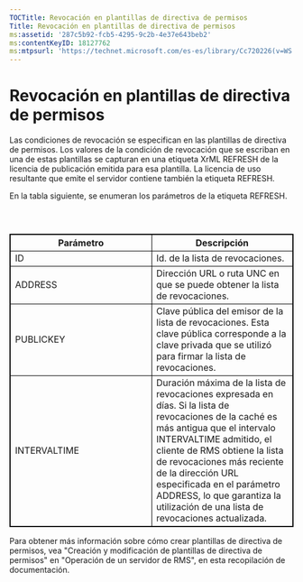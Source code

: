 ```yaml
---
TOCTitle: Revocación en plantillas de directiva de permisos
Title: Revocación en plantillas de directiva de permisos
ms:assetid: '287c5b92-fcb5-4295-9c2b-4e37e643beb2'
ms:contentKeyID: 18127762
ms:mtpsurl: 'https://technet.microsoft.com/es-es/library/Cc720226(v=WS.10)'
---
```


Revocación en plantillas de directiva de permisos
=================================================

Las condiciones de revocación se especifican en las plantillas de directiva de permisos. Los valores de la condición de revocación que se escriban en una de estas plantillas se capturan en una etiqueta XrML REFRESH de la licencia de publicación emitida para esa plantilla. La licencia de uso resultante que emite el servidor contiene también la etiqueta REFRESH.

En la tabla siguiente, se enumeran los parámetros de la etiqueta REFRESH.

###  

 
<p> </p>
<table style="border:1px solid black;">
<colgroup>
<col width="50%" />
<col width="50%" />
</colgroup>
<thead>
<tr class="header">
<th style="border:1px solid black;" >Parámetro</th>
<th style="border:1px solid black;" >Descripción</th>
</tr>
</thead>
<tbody>
<tr class="odd">
<td style="border:1px solid black;">ID</td>
<td style="border:1px solid black;">Id. de la lista de revocaciones.</td>
</tr>
<tr class="even">
<td style="border:1px solid black;">ADDRESS</td>
<td style="border:1px solid black;">Dirección URL o ruta UNC en que se puede obtener la lista de revocaciones.</td>
</tr>
<tr class="odd">
<td style="border:1px solid black;">PUBLICKEY</td>
<td style="border:1px solid black;">Clave pública del emisor de la lista de revocaciones. Esta clave pública corresponde a la clave privada que se utilizó para firmar la lista de revocaciones.</td>
</tr>
<tr class="even">
<td style="border:1px solid black;">INTERVALTIME</td>
<td style="border:1px solid black;">Duración máxima de la lista de revocaciones expresada en días. Si la lista de revocaciones de la caché es más antigua que el intervalo INTERVALTIME admitido, el cliente de RMS obtiene la lista de revocaciones más reciente de la dirección URL especificada en el parámetro ADDRESS, lo que garantiza la utilización de una lista de revocaciones actualizada.</td>
</tr>
</tbody>
</table>
  
Para obtener más información sobre cómo crear plantillas de directiva de permisos, vea "Creación y modificación de plantillas de directiva de permisos" en "Operación de un servidor de RMS", en esta recopilación de documentación.
